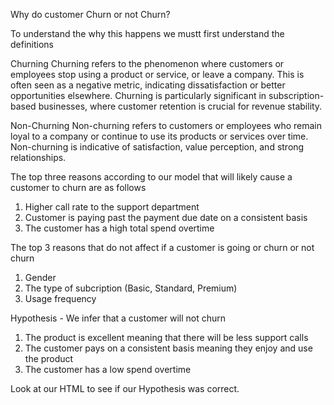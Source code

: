 Why do customer Churn or not Churn? 

To understand the why this happens we mustt first understand the definitions

Churning
Churning refers to the phenomenon where customers or employees stop using a product or service, or leave a company. This is often seen as a negative metric, indicating dissatisfaction or better opportunities elsewhere. Churning is particularly significant in subscription-based businesses, where customer retention is crucial for revenue stability.

Non-Churning
Non-churning refers to customers or employees who remain loyal to a company or continue to use its products or services over time. Non-churning is indicative of satisfaction, value perception, and strong relationships.

The top three reasons according to our model that will likely cause a customer to churn are as follows

1. Higher call rate to the support department
2. Customer is paying past the payment due date on a consistent basis
3. The customer has a high total spend overtime 

The top 3 reasons that do not affect if a customer is going or churn or not churn

1. Gender
2. The type of subcription (Basic, Standard, Premium)
3. Usage frequency

Hypothesis - We infer that a customer will not churn 

1. The product is excellent meaning that there will be less support calls
2. The customer pays on a consistent basis meaning they enjoy and use the product
3. The customer has a low spend overtime

Look at our HTML to see if our Hypothesis was correct.



